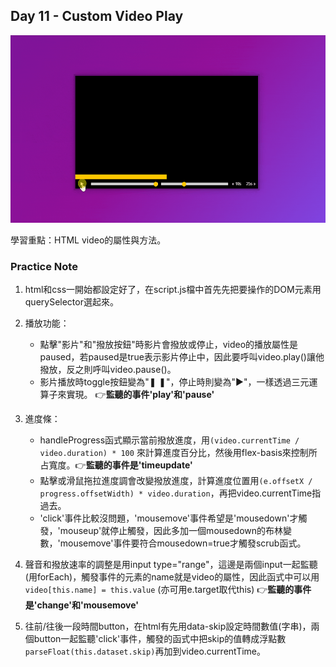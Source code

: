## Day 11 - Custom Video Play
<img src="https://github.com/min630/JavaScript30_practice/blob/main/11%20-%20Custom%20Video%20Player/play.gif" width="600px" height="300px" alt="screenshot" />

學習重點：HTML video的屬性與方法。

### Practice Note

1. html和css一開始都設定好了，在script.js檔中首先先把要操作的DOM元素用querySelector選起來。

2. 播放功能：
   - 點擊"影片"和"撥放按鈕"時影片會撥放或停止，video的播放屬性是paused，若paused是true表示影片停止中，因此要呼叫video.play()讓他撥放，反之則呼叫video.pause()。   
   - 影片播放時toggle按鈕變為"❚ ❚"，停止時則變為"►"，一樣透過三元運算子來實現。 :point_right:**監聽的事件'play'和'pause'**

3. 進度條：
   - handleProgress函式顯示當前撥放進度，用`(video.currentTime / video.duration) * 100` 來計算進度百分比，然後用flex-basis來控制所占寬度。:point_right:**監聽的事件是'timeupdate'**
   - 點擊或滑鼠拖拉進度調會改變撥放進度，計算進度位置用`(e.offsetX / progress.offsetWidth) * video.duration`，再把video.currentTime指過去。
   - 'click'事件比較沒問題，'mousemove'事件希望是'mousedown'才觸發，'mouseup'就停止觸發，因此多加一個mousedown的布林變數，'mousemove'事件要符合mousedown=true才觸發scrub函式。

4. 聲音和撥放速率的調整是用input type="range"，這邊是兩個input一起監聽(用forEach)，觸發事件的元素的name就是video的屬性，因此函式中可以用`video[this.name] = this.value` (亦可用e.target取代this)  :point_right:**監聽的事件是'change'和'mousemove'**
5. 往前/往後一段時間button，在html有先用data-skip設定時間數值(字串)，兩個button一起監聽'click'事件，觸發的函式中把skip的值轉成浮點數`parseFloat(this.dataset.skip)`再加到video.currentTime。
